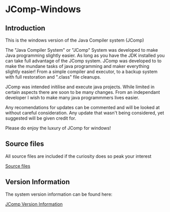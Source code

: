 # JComp-Windows

## Introduction
This is the windows version of the Java Compiler system (JComp)

The "Java Compiler System" or "JComp" System was developed to make Java programming slightly easier. 
As long as you have the JDK installed you can take full advantage of the JComp system.
JComp was developed to to make the mundane tasks of java programming and maker everything slightly easier!
From a simple compiler and executor, to a backup system with full restoration and ".class" file cleanups.

JComp was intended initilise and execute java projects. While limited in certain aspects there are soon to be many changes.
From an independant developer I wish to make many java programmmers lives easier. 

Any recomendations for updates can be commented and will be looked at without careful consideration.
Any update that wasn't being considered, yet suggested will be given credit for.

Please do enjoy the luxury of JComp for windows!

## Source files
All source files are included if the curiosity does so peak your interest

[Source files](https://github.com/CameronCS/JComp-Windows/src)

## Version Information
The system version information can be found here: 

[JComp Version Information](https://github.com/CameronCS/JComp-Windows/blob/main/Version%20Info.md)
